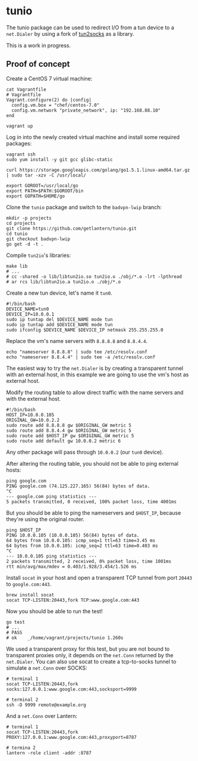 # tunio

The tunio package can be used to redirect I/O from a tun device to a
`net.Dialer` by using a fork of [tun2socks][1] as a library.

This is a work in progress.

## Proof of concept

Create a CentOS 7 virtual machine:

```
cat Vagrantfile
# Vagrantfile
Vagrant.configure(2) do |config|
  config.vm.box = "chef/centos-7.0"
  config.vm.network "private_network", ip: "192.168.88.10"
end

vagrant up
```

Log in into the newly created virtual machine and install some required
packages:

```
vagrant ssh
sudo yum install -y git gcc glibc-static

curl https://storage.googleapis.com/golang/go1.5.1.linux-amd64.tar.gz | sudo tar -xzv -C /usr/local/

export GOROOT=/usr/local/go
export PATH=$PATH:$GOROOT/bin
export GOPATH=$HOME/go
```

Clone the `tunio` package and switch to the `badvpn-lwip` branch:

```
mkdir -p projects
cd projects
git clone https://github.com/getlantern/tunio.git
cd tunio
git checkout badvpn-lwip
go get -d -t .
```

Compile `tun2io`'s libraries:

```
make lib
# ...
# cc -shared -o lib/libtun2io.so tun2io.o ./obj/*.o -lrt -lpthread
# ar rcs lib/libtun2io.a tun2io.o ./obj/*.o
```

Create a new tun device, let's name it `tun0`.

```
#!/bin/bash
DEVICE_NAME=tun0
DEVICE_IP=10.0.0.1
sudo ip tuntap del $DEVICE_NAME mode tun
sudo ip tuntap add $DEVICE_NAME mode tun
sudo ifconfig $DEVICE_NAME $DEVICE_IP netmask 255.255.255.0
```

Replace the vm's name servers with `8.8.8.8` and `8.8.4.4`.

```
echo "nameserver 8.8.8.8" | sudo tee /etc/resolv.conf
echo "nameserver 8.8.4.4" | sudo tee -a /etc/resolv.conf
```

The easiest way to try the `net.Dialer` is by creating a transparent tunnel
with an external host, in this example we are going to use the vm's host as
external host.

Modify the routing table to allow direct traffic with the name servers and with
the external host.

```
#!/bin/bash
HOST_IP=10.0.0.105
ORIGINAL_GW=10.0.2.2
sudo route add 8.8.8.8 gw $ORIGINAL_GW metric 5
sudo route add 8.8.4.4 gw $ORIGINAL_GW metric 5
sudo route add $HOST_IP gw $ORIGINAL_GW metric 5
sudo route add default gw 10.0.0.2 metric 6
```

Any other package will pass through `10.0.0.2` (our `tun0` device).

After altering the routing table, you should not be able to ping external
hosts:

```
ping google.com
PING google.com (74.125.227.165) 56(84) bytes of data.
^C
--- google.com ping statistics ---
5 packets transmitted, 0 received, 100% packet loss, time 4001ms
```

But you should be able to ping the nameservers and `$HOST_IP`, because they're
using the original router.

```
ping $HOST_IP
PING 10.0.0.105 (10.0.0.105) 56(84) bytes of data.
64 bytes from 10.0.0.105: icmp_seq=1 ttl=63 time=3.45 ms
64 bytes from 10.0.0.105: icmp_seq=2 ttl=63 time=0.403 ms
^C
--- 10.0.0.105 ping statistics ---
2 packets transmitted, 2 received, 0% packet loss, time 1001ms
rtt min/avg/max/mdev = 0.403/1.928/3.454/1.526 ms
```

Install `socat` in your host and open a transparent TCP tunnel from port
`20443` to `google.com:443`.

```
brew install socat
socat TCP-LISTEN:20443,fork TCP:www.google.com:443
```

Now you should be able to run the test!

```
go test
# ...
# PASS
# ok    _/home/vagrant/projects/tunio 1.260s
```

We used a transparent proxy for this test, but you are not bound to transparent
proxies only, it depends on the `net.Conn` returned by the `net.Dialer`. You
can also use socat to create a tcp-to-socks tunnel to simulate a `net.Conn`
over SOCKS:

```
# terminal 1
socat TCP-LISTEN:20443,fork socks:127.0.0.1:www.google.com:443,socksport=9999

# terminal 2
ssh -D 9999 remote@example.org
```

And a `net.Conn` over Lantern:

```
# terminal 1
socat TCP-LISTEN:20443,fork PROXY:127.0.0.1:www.google.com:443,proxyport=8787

# termina 2
lantern -role client -addr :8787
```

[1]: https://github.com/ambrop72/badvpn/tree/master/tun2socks
